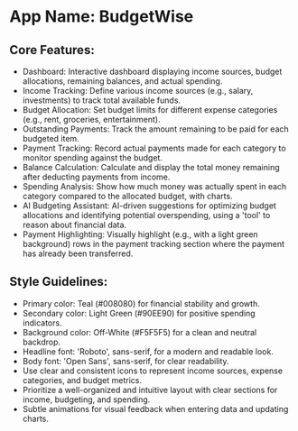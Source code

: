 # **App Name**: BudgetWise

## Core Features:

- Dashboard: Interactive dashboard displaying income sources, budget allocations, remaining balances, and actual spending.
- Income Tracking: Define various income sources (e.g., salary, investments) to track total available funds.
- Budget Allocation: Set budget limits for different expense categories (e.g., rent, groceries, entertainment).
- Outstanding Payments: Track the amount remaining to be paid for each budgeted item.
- Payment Tracking: Record actual payments made for each category to monitor spending against the budget.
- Balance Calculation: Calculate and display the total money remaining after deducting payments from income.
- Spending Analysis: Show how much money was actually spent in each category compared to the allocated budget, with charts.
- AI Budgeting Assistant: AI-driven suggestions for optimizing budget allocations and identifying potential overspending, using a 'tool' to reason about financial data.
- Payment Highlighting: Visually highlight (e.g., with a light green background) rows in the payment tracking section where the payment has already been transferred.

## Style Guidelines:

- Primary color: Teal (#008080) for financial stability and growth.
- Secondary color: Light Green (#90EE90) for positive spending indicators.
- Background color: Off-White (#F5F5F5) for a clean and neutral backdrop.
- Headline font: 'Roboto', sans-serif, for a modern and readable look.
- Body font: 'Open Sans', sans-serif, for clear readability.
- Use clear and consistent icons to represent income sources, expense categories, and budget metrics.
- Prioritize a well-organized and intuitive layout with clear sections for income, budgeting, and spending.
- Subtle animations for visual feedback when entering data and updating charts.